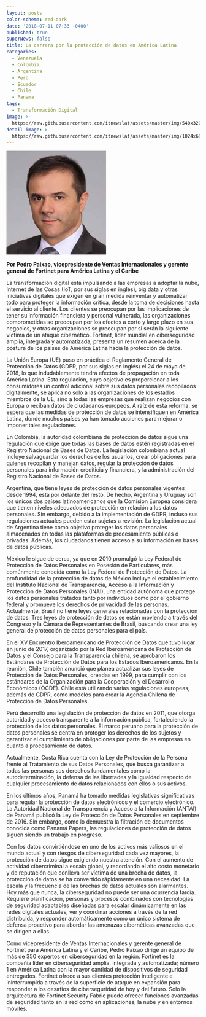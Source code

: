 ```yaml
---
layout: posts
color-schema: red-dark
date: '2018-07-11 07:33 -0400'
published: true
superNews: false
title: La carrera por la protección de datos en América Latina
categories:
  - Venezuela
  - Colombia
  - Argentina
  - Perú
  - Ecuador
  - Chile
  - Panama
tags:
  - Transformación Digital
image: >-
  https://raw.githubusercontent.com/itnewslat/assets/master/img/540x320/banco-de-datos-p.jpg
detail-image: >-
  https://raw.githubusercontent.com/itnewslat/assets/master/img/1024x680/banco-de-datos-g.jpg
---
```

![](https://raw.githubusercontent.com/itnewslat/assets/master/img/300x300/Pedro-Paixao.jpg)
 
**Por Pedro Paixao, vicepresidente de Ventas Internacionales y gerente general de Fortinet para América Latina y el Caribe**

La transformación digital está impulsando a las empresas a adoptar la nube, Internet de las Cosas (IoT, por sus siglas en inglés), big data y otras iniciativas digitales que exigen en gran medida reinventar y automatizar todo para proteger la información crítica, desde la toma de decisiones hasta el servicio al cliente. Los clientes se preocupan por las implicaciones de tener su información financiera y personal vulnerada, las organizaciones comprometidas se preocupan por los efectos a corto y largo plazo en sus negocios, y otras organizaciones se preocupan por si serán la siguiente víctima de un ataque cibernético. Fortinet, líder mundial en ciberseguridad amplia, integrada y automatizada, presenta un resumen acerca de la postura de los países de América Latina hacia la protección de datos. 

La Unión Europa (UE) puso en práctica el Reglamento General de Protección de Datos (GDPR, por sus siglas en inglés) el 24 de mayo de 2018, lo que indudablemente tendrá efectos de propagación en toda América Latina. Esta regulación, cuyo objetivo es proporcionar a los consumidores un control adicional sobre sus datos personales recopilados digitalmente, se aplica no solo a las organizaciones de los estados miembros de la UE, sino a todas las empresas que realizan negocios con Europa o reciban datos de ciudadanos europeos. A raíz de esta reforma, se espera que las medidas de protección de datos se intensifiquen en América Latina, donde muchos países ya han tomado acciones para mejorar o imponer tales regulaciones. 

En Colombia, la autoridad colombiana de protección de datos sigue una regulación que exige que todas las bases de datos estén registradas en el Registro Nacional de Bases de Datos. La legislación colombiana actual incluye salvaguardar los derechos de los usuarios, crear obligaciones para quienes recopilan y manejan datos, regular la protección de datos personales para información crediticia y financiera, y la administración del Registro Nacional de Bases de Datos. 

Argentina, que tiene leyes de protección de datos personales vigentes desde 1994, está por delante del resto. De hecho, Argentina y Uruguay son los únicos dos países latinoamericanos que la Comisión Europea considera que tienen niveles adecuados de protección en relación a los datos personales. Sin embargo, debido a la implementación de GDPR, incluso sus regulaciones actuales pueden estar sujetas a revisión. La legislación actual de Argentina tiene como objetivo proteger los datos personales almacenados en todas las plataformas de procesamiento públicas o privadas. Además, los ciudadanos tienen acceso a su información en bases de datos públicas. 

México le sigue de cerca, ya que en 2010 promulgó la Ley Federal de Protección de Datos Personales en Posesión de Particulares, más comúnmente conocida como la Ley Federal de Protección de Datos. La profundidad de la protección de datos de México incluye el establecimiento del Instituto Nacional de Transparencia, Acceso a la Información y Protección de Datos Personales (INAI), una entidad autónoma que protege los datos personales tratados tanto por individuos como por el gobierno federal y promueve los derechos de privacidad de las personas. 
Actualmente, Brasil no tiene leyes generales relacionadas con la protección de datos. Tres leyes de protección de datos se están moviendo a través del Congreso y la Cámara de Representantes de Brasil, buscando crear una ley general de protección de datos personales para el país. 

En el XV Encuentro Iberoamericano de Protección de Datos que tuvo lugar en junio de 2017, organizado por la Red Iberoamericana de Protección de Datos y el Consejo para la Transparencia chilena, se aprobaron los Estándares de Protección de Datos para los Estados Iberoamericanos. En la reunión, Chile también anunció que planea actualizar sus leyes de Protección de Datos Personales, creadas en 1999, para cumplir con los estándares de la Organización para la Cooperación y el Desarrollo Económicos (OCDE). Chile está utilizando varias regulaciones europeas, además de GDPR, como modelos para crear la Agencia Chilena de Protección de Datos Personales. 

Perú desarrolló una legislación de protección de datos en 2011, que otorga autoridad y acceso transparente a la información pública, fortaleciendo la protección de los datos personales. El marco peruano para la protección de datos personales se centra en proteger los derechos de los sujetos y garantizar el cumplimiento de obligaciones por parte de las empresas en cuanto a procesamiento de datos. 

Actualmente, Costa Rica cuenta con la Ley de Protección de la Persona frente al Tratamiento de sus Datos Personales, que busca garantizar a todas las personas sus derechos fundamentales como la autodeterminación, la defensa de las libertades y la igualdad respecto de cualquier procesamiento de datos relacionados con ellos o sus activos. 

En los últimos años, Panamá ha tomado medidas legislativas significativas para regular la protección de datos electrónicos y el comercio electrónico. La Autoridad Nacional de Transparencia y Acceso a la Información (ANTAI) de Panamá publicó la Ley de Protección de Datos Personales en septiembre de 2016. Sin embargo, como lo demuestra la filtración de documentos conocida como Panamá Papers, las regulaciones de protección de datos siguen siendo un trabajo en progreso. 

Con los datos convirtiéndose en uno de los activos más valiosos en el mundo actual y con riesgos de ciberseguridad cada vez mayores, la protección de datos sigue exigiendo nuestra atención. Con el aumento de actividad cibercriminal a escala global, y recordando el alto costo monetario y de reputación que conlleva ser víctima de una brecha de datos, la protección de datos se ha convertido rápidamente en una necesidad. La escala y la frecuencia de las brechas de datos actuales son alarmantes. Hoy más que nunca, la ciberseguridad no puede ser una ocurrencia tardía. Requiere planificación, personas y procesos combinados con tecnologías de seguridad adaptables diseñadas para escalar dinámicamente en las redes digitales actuales, ver y coordinar acciones a través de la red distribuida, y responder automáticamente como un único sistema de defensa proactivo para abordar las amenazas cibernéticas avanzadas que se dirigen a ellas. 
 
Como vicepresidente de Ventas Internacionales y gerente general de Fortinet para América Latina y el Caribe, Pedro Paixao dirige un equipo de más de 350 expertos en ciberseguridad en la región. Fortinet es la compañía líder en ciberseguridad amplia, integrada y automatizada; número 1 en América Latina con la mayor cantidad de dispositivos de seguridad entregados. Fortinet ofrece a sus clientes protección inteligente e ininterrumpida a través de la superficie de ataque en expansión para responder a los desafíos de ciberseguridad de hoy y del futuro. Solo la arquitectura de Fortinet Security Fabric puede ofrecer funciones avanzadas de seguridad tanto en la red como en aplicaciones, la nube y en entornos móviles.

